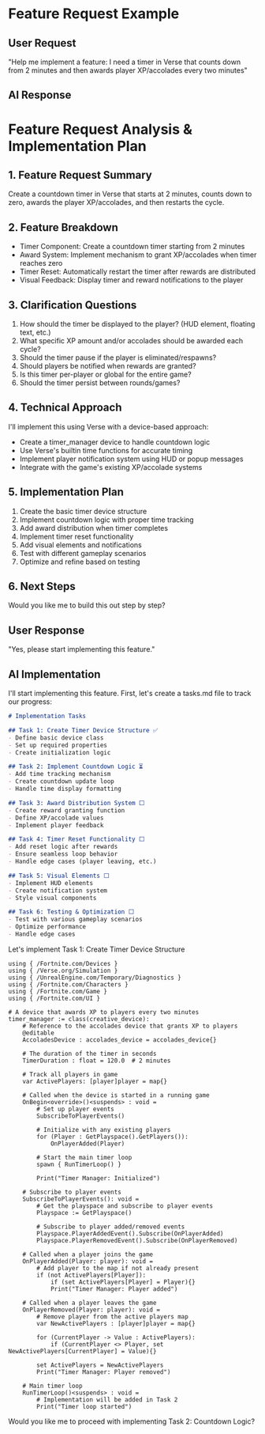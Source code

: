 # Feature Request Example

## User Request
"Help me implement a feature: I need a timer in Verse that counts down from 2 minutes and then awards player XP/accolades every two minutes"

## AI Response

# Feature Request Analysis & Implementation Plan

## 1. Feature Request Summary
Create a countdown timer in Verse that starts at 2 minutes, counts down to zero, awards the player XP/accolades, and then restarts the cycle.

## 2. Feature Breakdown
- Timer Component: Create a countdown timer starting from 2 minutes
- Award System: Implement mechanism to grant XP/accolades when timer reaches zero
- Timer Reset: Automatically restart the timer after rewards are distributed
- Visual Feedback: Display timer and reward notifications to the player

## 3. Clarification Questions
1. How should the timer be displayed to the player? (HUD element, floating text, etc.)
2. What specific XP amount and/or accolades should be awarded each cycle?
3. Should the timer pause if the player is eliminated/respawns?
4. Should players be notified when rewards are granted?
5. Is this timer per-player or global for the entire game?
6. Should the timer persist between rounds/games?

## 4. Technical Approach
I'll implement this using Verse with a device-based approach:
- Create a timer_manager device to handle countdown logic
- Use Verse's builtin time functions for accurate timing
- Implement player notification system using HUD or popup messages
- Integrate with the game's existing XP/accolade systems

## 5. Implementation Plan
1. Create the basic timer device structure
2. Implement countdown logic with proper time tracking
3. Add award distribution when timer completes
4. Implement timer reset functionality
5. Add visual elements and notifications
6. Test with different gameplay scenarios
7. Optimize and refine based on testing

## 6. Next Steps
Would you like me to build this out step by step?

## User Response
"Yes, please start implementing this feature."

## AI Implementation

I'll start implementing this feature. First, let's create a tasks.md file to track our progress:

```markdown
# Implementation Tasks

## Task 1: Create Timer Device Structure ✅
- Define basic device class
- Set up required properties
- Create initialization logic

## Task 2: Implement Countdown Logic ⏳
- Add time tracking mechanism
- Create countdown update loop
- Handle time display formatting

## Task 3: Award Distribution System ⬜
- Create reward granting function
- Define XP/accolade values
- Implement player feedback

## Task 4: Timer Reset Functionality ⬜
- Add reset logic after rewards
- Ensure seamless loop behavior
- Handle edge cases (player leaving, etc.)

## Task 5: Visual Elements ⬜
- Implement HUD elements
- Create notification system
- Style visual components

## Task 6: Testing & Optimization ⬜
- Test with various gameplay scenarios
- Optimize performance
- Handle edge cases
```

Let's implement Task 1: Create Timer Device Structure

```verse
using { /Fortnite.com/Devices }
using { /Verse.org/Simulation }
using { /UnrealEngine.com/Temporary/Diagnostics }
using { /Fortnite.com/Characters }
using { /Fortnite.com/Game }
using { /Fortnite.com/UI }

# A device that awards XP to players every two minutes
timer_manager := class(creative_device):
    # Reference to the accolades device that grants XP to players
    @editable
    AccoladesDevice : accolades_device = accolades_device{}
    
    # The duration of the timer in seconds
    TimerDuration : float = 120.0  # 2 minutes
    
    # Track all players in game
    var ActivePlayers: [player]player = map{}
    
    # Called when the device is started in a running game
    OnBegin<override>()<suspends> : void =
        # Set up player events
        SubscribeToPlayerEvents()
        
        # Initialize with any existing players
        for (Player : GetPlayspace().GetPlayers()):
            OnPlayerAdded(Player)
        
        # Start the main timer loop
        spawn { RunTimerLoop() }
        
        Print("Timer Manager: Initialized")
    
    # Subscribe to player events
    SubscribeToPlayerEvents(): void =
        # Get the playspace and subscribe to player events
        Playspace := GetPlayspace()
        
        # Subscribe to player added/removed events
        Playspace.PlayerAddedEvent().Subscribe(OnPlayerAdded)
        Playspace.PlayerRemovedEvent().Subscribe(OnPlayerRemoved)
    
    # Called when a player joins the game
    OnPlayerAdded(Player: player): void =
        # Add player to the map if not already present
        if (not ActivePlayers[Player]):
            if (set ActivePlayers[Player] = Player){}
            Print("Timer Manager: Player added")
    
    # Called when a player leaves the game
    OnPlayerRemoved(Player: player): void =
        # Remove player from the active players map
        var NewActivePlayers : [player]player = map{}
        
        for (CurrentPlayer -> Value : ActivePlayers):
            if (CurrentPlayer <> Player, set NewActivePlayers[CurrentPlayer] = Value){}
        
        set ActivePlayers = NewActivePlayers
        Print("Timer Manager: Player removed")
    
    # Main timer loop
    RunTimerLoop()<suspends> : void =
        # Implementation will be added in Task 2
        Print("Timer loop started")
```

Would you like me to proceed with implementing Task 2: Countdown Logic? 